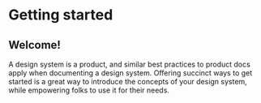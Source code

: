 # Getting started

## Welcome!

A design system is a product, and similar best practices to product docs apply when documenting a design system. Offering succinct ways to get started is a great way to introduce the concepts of your design system, while empowering folks to use it for their needs.
